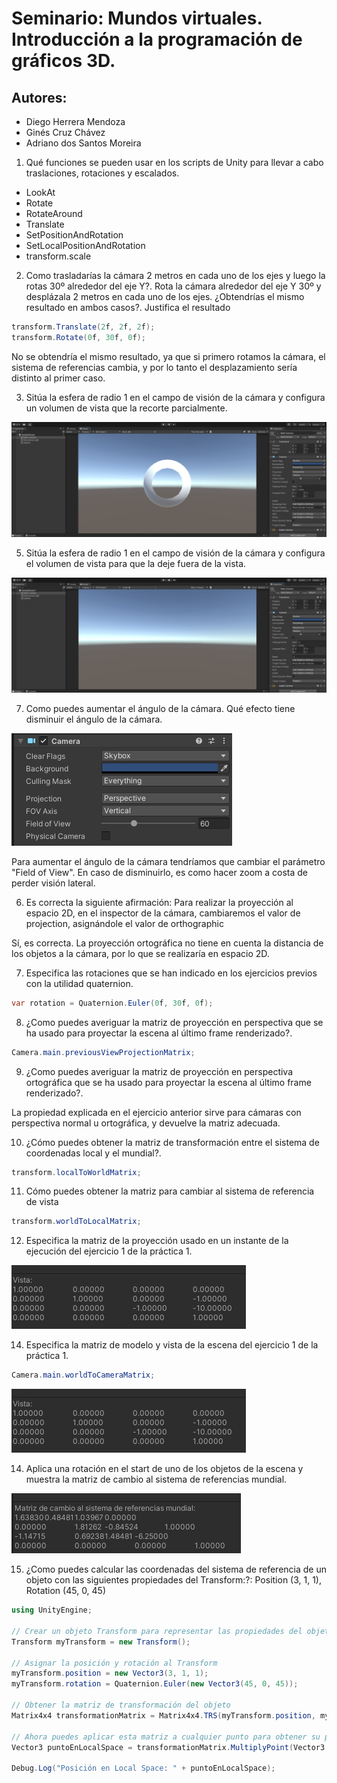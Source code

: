 # Seminario: Mundos virtuales. Introducción a la programación de gráficos 3D.

## Autores:
* Diego Herrera Mendoza
* Ginés Cruz Chávez
* Adriano dos Santos Moreira

1. Qué funciones se pueden usar en los scripts de Unity para llevar a cabo traslaciones, rotaciones y escalados.

- LookAt
- Rotate
- RotateAround
- Translate
- SetPositionAndRotation
- SetLocalPositionAndRotation
- transform.scale

2. Como trasladarías la cámara 2 metros en cada uno de los ejes y luego la rotas 30º alrededor del eje Y?. Rota la cámara alrededor del eje Y 30º y desplázala 2 metros en cada uno de los ejes. ¿Obtendrías el mismo resultado en ambos casos?. Justifica el resultado

```cs
transform.Translate(2f, 2f, 2f);
transform.Rotate(0f, 30f, 0f);
```

No se obtendría el mismo resultado, ya que si primero rotamos la cámara, el sistema de referencias cambia, y por lo tanto el desplazamiento sería distinto al primer caso.

3. Sitúa la esfera de radio 1 en el campo de visión de la cámara y configura un volumen de vista que la recorte parcialmente.

![Imagen 1](img/image1.png)

5. Sitúa la esfera de radio 1 en el campo de visión de la cámara y configura el volumen de vista para que la deje fuera de la vista.

![Imagen 2](img/image2.png)

7. Como puedes aumentar el ángulo de la cámara. Qué efecto tiene disminuir el ángulo de la cámara.

![Imagen 3](img/image3.png)

Para aumentar el ángulo de la cámara tendríamos que cambiar el parámetro "Field of View". En caso de disminuirlo, es como hacer zoom a costa de perder visión lateral.

6. Es correcta la siguiente afirmación: Para realizar la proyección al espacio 2D, en el inspector de la cámara, cambiaremos el valor de projection, asignándole el valor de orthographic

Sí, es correcta. La proyección ortográfica no tiene en cuenta la distancia de los objetos a la cámara, por lo que se realizaría en espacio 2D.

7. Especifica las rotaciones que se han indicado en los ejercicios previos con la utilidad quaternion.

```cs
var rotation = Quaternion.Euler(0f, 30f, 0f);
```

8. ¿Como puedes averiguar la matriz de proyección en perspectiva que se ha usado para proyectar la escena al último frame renderizado?.

```cs
Camera.main.previousViewProjectionMatrix;
```

9. ¿Como puedes averiguar la matriz de proyección en perspectiva ortográfica que se ha usado para proyectar la escena al último frame renderizado?.

La propiedad explicada en el ejercicio anterior sirve para cámaras con perspectiva normal u ortográfica, y devuelve la matriz adecuada.

10. ¿Cómo puedes obtener la matriz de transformación entre el sistema de coordenadas local y el mundial?.

```cs
transform.localToWorldMatrix;
```

11. Cómo puedes obtener la matriz para cambiar al sistema de referencia de vista

```cs
transform.worldToLocalMatrix;
```

12. Especifica la matriz de la proyección usado en un instante de la ejecución del ejercicio 1 de la práctica 1.

![Imagen 4](img/image4.png)

14. Especifica la matriz de modelo y vista de la escena del ejercicio 1 de la práctica 1.

```cs
Camera.main.worldToCameraMatrix;
```

![Imagen 5](img/image4.png)

14. Aplica una rotación en el start de uno de los objetos de la escena y muestra la matriz de cambio al sistema de referencias mundial.

![Imagen 6](img/image6.png)

15. ¿Como puedes calcular las coordenadas del sistema de referencia de un objeto con las siguientes propiedades del Transform:?: Position (3, 1, 1), Rotation (45, 0, 45)

```cs
using UnityEngine;

// Crear un objeto Transform para representar las propiedades del objeto
Transform myTransform = new Transform();

// Asignar la posición y rotación al Transform
myTransform.position = new Vector3(3, 1, 1);
myTransform.rotation = Quaternion.Euler(new Vector3(45, 0, 45));

// Obtener la matriz de transformación del objeto
Matrix4x4 transformationMatrix = Matrix4x4.TRS(myTransform.position, myTransform.rotation, Vector3.one);

// Ahora puedes aplicar esta matriz a cualquier punto para obtener su posición transformada
Vector3 puntoEnLocalSpace = transformationMatrix.MultiplyPoint(Vector3.zero);

Debug.Log("Posición en Local Space: " + puntoEnLocalSpace);
```
